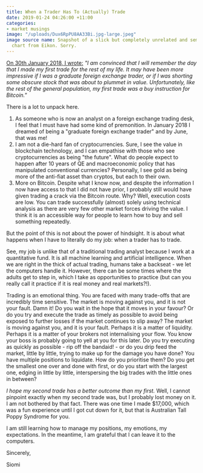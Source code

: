 ```yaml
---
title: When a Trader Has To (Actually) Trade
date: 2019-01-24 04:26:00 +11:00
categories:
- market musings
image: "/uploads/Dux6RpPU8AA33Bi.jpg-large.jpeg"
image source name: Snapshot of a slick but completely unrelated and semi-meaningless
  chart from Eikon. Sorry.
---
```


[On 30th January 2018, I wrote:](http://siomi.net/market%20musings/2018/01/30/my-first-trade/)
*"I am convinced that I will remember the day that I made my first trade for the rest of my life. It may have been more impressive if I was a graduate foreign exchange trader, or if I was shorting some obscure stock that was about to plummet in value. Unfortunately, like the rest of the general population, my first trade was a buy instruction for Bitcoin."* 

There is a lot to unpack here.
1. As someone who is now an analyst on a foreign exchange trading desk, I feel that I must have had some kind of premonition. In January 2018 I dreamed of being a "graduate foreign exchange trader" and by June, that was me! 
2. I am not a die-hard fan of cryptocurrencies. Sure, I see the value in blockchain technology, and I can empathise with those who see cryptocurrencies as being "the future". What do people expect to happen after 10 years of QE and macroeconomic policy that has manipulated conventional currencies? Personally, I see gold as being more of the anti-fiat asset than cryptos, but each to their own.
3. More on Bitcoin. Despite what I know now, and despite the information I now have access to that I did not have prior, I probably still would have given trading a crack via the Bitcoin route. Why? Well, execution costs are low. You can trade successfully (almost) solely using technical analysis as there are very few other market forces driving the value. I think it is an accessible way for people to learn how to buy and sell something repeatedly.

But the point of this is not about the power of hindsight. It is about what happens when I have to literally do my job: when a trader has to trade. 

See, my job is unlike that of a traditional trading analyst because I work at a quantitative fund. It is all machine learning and artificial intelligence. When we are right in the thick of actual trading, humans take a backseat - we let the computers handle it. However, there can be some times where the adults get to step in, which I take as opportunities to practice (but can you really call it practice if it is real money and real markets?!). 

Trading is an emotional thing. You are faced with many trade-offs that are incredibly time sensitive. 
The market is moving against you, and it is not your fault. Damn it! Do you wait in the hope that it moves in your favour? Or do you try and execute the trade as timely as possible to avoid being exposed to further losses if the market continues to slip away?
The market is moving against you, and it is your fault. Perhaps it is a matter of liquidity. Perhaps it is a matter of your brokers not internalising your flow. You know your boss is probably going to yell at you for this later. Do you try executing as quickly as possible - rip off the bandaid! - or do you drip feed the market, little by little, trying to make up for the damage you have done?
You have multiple positions to liquidate. How do you prioritise them? Do you get the smallest one over and done with first, or do you start with the largest one, edging in little by little, interspersing the big trades with the little ones in between?


*I hope my second trade has a better outcome than my first.*
Well, I cannot pinpoint exactly when my second trade was, but I probably lost money on it. I am not bothered by that fact. There was one time I made $17,000, which was a fun experience until I got cut down for it, but that is Australian Tall Poppy Syndrome for you. 

I am still learning how to manage my positions, my emotions, my expectations. In the meantime, I am grateful that I can leave it to the computers.

Sincerely,

Siomi 


 

